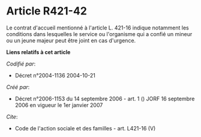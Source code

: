 # Article R421-42

Le contrat d'accueil mentionné à l'article L. 421-16 indique notamment les conditions dans lesquelles le service ou
l'organisme qui a confié un mineur ou un jeune majeur peut être joint en cas d'urgence.

**Liens relatifs à cet article**

_Codifié par_:

  - Décret n°2004-1136 2004-10-21

_Créé par_:

  - Décret n°2006-1153 du 14 septembre 2006 - art. 1 () JORF 16 septembre 2006 en vigueur le 1er janvier 2007

_Cite_:

  - Code de l'action sociale et des familles - art. L421-16 (V)
